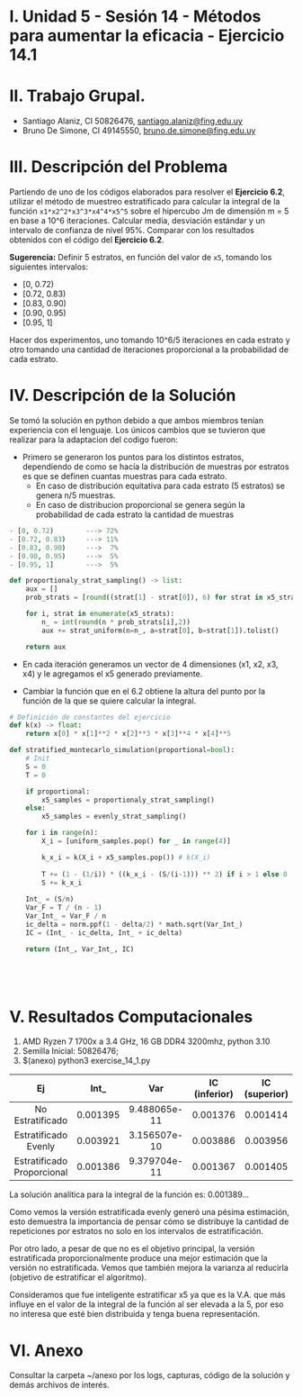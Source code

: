 # I. Unidad 5 - Sesión 14 - Métodos para aumentar la eficacia -  Ejercicio 14.1

# II. Trabajo Grupal.

* Santiago Alaniz, CI 50826476, santiago.alaniz@fing.edu.uy
* Bruno De Simone, CI 49145550, bruno.de.simone@fing.edu.uy

# III. Descripción del Problema

Partiendo de uno de los códigos elaborados para resolver el **Ejercicio 6.2**, utilizar el método de muestreo estratificado para calcular la integral de la función `x1*x2^2*x3^3*x4^4*x5^5` sobre el hipercubo Jm de dimensión m = 5 en base a 10^6 iteraciones. Calcular media, desviación estándar y un intervalo de confianza de nivel 95%.
Comparar con los resultados obtenidos con el código del **Ejercicio 6.2**.

**Sugerencia:**
Definir 5 estratos, en función del valor de `x5`, tomando los siguientes intervalos:
- [0, 0.72)
- [0.72, 0.83)
- [0.83, 0.90)
- [0.90, 0.95)
- [0.95, 1]

Hacer dos experimentos, uno tomando 10^6/5 iteraciones en cada estrato y otro tomando una cantidad de iteraciones proporcional a la probabilidad de cada estrato.


# IV. Descripción de la Solución
Se tomó la solución en python debido a que ambos miembros tenían experiencia con el lenguaje. Los únicos cambios que se tuvieron que realizar para la adaptacion del codigo fueron:
* Primero se generaron los puntos para los distintos estratos, dependiendo de como se hacía la distribución de muestras por estratos es que se definen cuantas muestras para cada estrato.
  * En caso de distribución equitativa para cada estrato (5 estratos) se genera n/5 muestras.
  * En caso de distribucion proporcional se genera según la probabilidad de cada estrato la cantidad de muestras

```python
- [0, 0.72)        ---> 72%
- [0.72, 0.83)     ---> 11%
- [0.83, 0.90)     --->  7%
- [0.90, 0.95)     --->  5%
- [0.95, 1]        --->  5%

def proportionaly_strat_sampling() -> list:
    aux = []
    prob_strats = [round((strat[1] - strat[0]), 6) for strat in x5_strats]

    for i, strat in enumerate(x5_strats):
        n_ = int(round(n * prob_strats[i],2))
        aux += strat_uniform(n=n_, a=strat[0], b=strat[1]).tolist()

    return aux
```

* En cada iteración generamos un vector de 4 dimensiones (x1, x2, x3, x4)  y le agregamos el x5 generado previamente.
  
* Cambiar la función que en el 6.2 obtiene la altura del punto por la función de la que se quiere calcular la integral.

```python
# Definición de constantes del ejercicio
def k(x) -> float:
    return x[0] * x[1]**2 * x[2]**3 * x[3]**4 * x[4]**5

def stratified_montecarlo_simulation(proportional=bool):
    # Init
    S = 0
    T = 0

    if proportional:
        x5_samples = proportionaly_strat_sampling()
    else:
        x5_samples = evenly_strat_sampling()

    for i in range(n):
        X_i = [uniform_samples.pop() for _ in range(4)]

        k_x_i = k(X_i + x5_samples.pop()) # k(X_i)
        
        T += (1 - (1/i)) * ((k_x_i - (S/(i-1))) ** 2) if i > 1 else 0
        S += k_x_i
    
    Int_ = (S/n)
    Var_F = T / (n - 1)
    Var_Int_ = Var_F / n
    ic_delta = norm.ppf(1 - delta/2) * math.sqrt(Var_Int_)
    IC = (Int_ - ic_delta, Int_ + ic_delta)

    return (Int_, Var_Int_, IC)






```


# V. Resultados Computacionales

1. AMD Ryzen 7 1700x a 3.4 GHz, 16 GB DDR4 3200mhz, python 3.10
2. Semilla Inicial: 50826476;
3. $(anexo) python3 exercise_14_1.py
 
|    Ej    |        Int_        |           Var          | IC (inferior) | IC (superior) |      time      |
|:-------:|:------------------:|:----------------------:|:--------------------:|:--------------------:|:--------------:|
| No Estratificado | 0.001395 | 9.488065e-11 | 0.001376 | 0.001414 | 0:00:01.16 |
| Estratificado Evenly | 0.003921 | 3.156507e-10 | 0.003886 | 0.003956 | 0:00:01.38 |
| Estratificado Proporcional | 0.001386 | 9.379704e-11 | 0.001367 | 0.001405 | 0:00:01.35 |

La solución analítica para la integral de la función es: 0.001389...

Como vemos la versión estratificada evenly generó una pésima estimación, esto demuestra la importancia de pensar cómo se distribuye la cantidad de repeticiones por estratos no solo en los intervalos de estratificación.

Por otro lado, a pesar de que no es el objetivo principal, la versión estratificada proporcionalmente produce una mejor estimación que la versión no estratificada. Vemos que también mejora la varianza al reducirla (objetivo de estratificar el algoritmo). 

Consideramos que fue inteligente estratificar x5 ya que es la V.A. que más influye en el valor de la integral de la función al ser elevada a la 5, por eso no interesa que esté bien distribuida y tenga buena representación.

# VI. Anexo

Consultar la carpeta ~/anexo por los logs, capturas, código de la solución y demás archivos de interés.

